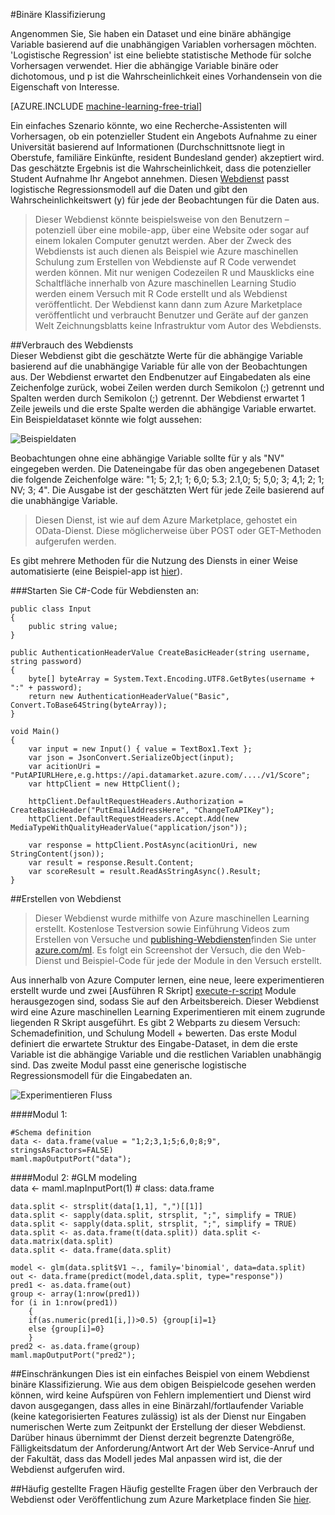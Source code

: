 <properties 
    pageTitle="Binäre Klassifizierung | Microsoft Azure" 
    description="Binäre Klassifizierung" 
    services="machine-learning" 
    documentationCenter="" 
    authors="jaymathe" 
    manager="jhubbard" 
    editor="cgronlun"/>

<tags 
    ms.service="machine-learning" 
    ms.workload="data-services" 
    ms.tgt_pltfrm="na" 
    ms.devlang="na" 
    ms.topic="article" 
    ms.date="09/14/2016" 
    ms.author="jaymathe"/> 



#<a name="binary-classifier"></a>Binäre Klassifizierung

Angenommen Sie, Sie haben ein Dataset und eine binäre abhängige Variable basierend auf die unabhängigen Variablen vorhersagen möchten. 'Logistische Regression' ist eine beliebte statistische Methode für solche Vorhersagen verwendet. Hier die abhängige Variable binäre oder dichotomous, und p ist die Wahrscheinlichkeit eines Vorhandensein von die Eigenschaft von Interesse. 


[AZURE.INCLUDE [machine-learning-free-trial](../../includes/machine-learning-free-trial.md)]

Ein einfaches Szenario könnte, wo eine Recherche-Assistenten will Vorhersagen, ob ein potenzieller Student ein Angebots Aufnahme zu einer Universität basierend auf Informationen (Durchschnittsnote liegt in Oberstufe, familiäre Einkünfte, resident Bundesland gender) akzeptiert wird. Das geschätzte Ergebnis ist die Wahrscheinlichkeit, dass die potenzieller Student Aufnahme Ihr Angebot annehmen. Diesen [Webdienst]( https://datamarket.azure.com/dataset/aml_labs/log_regression) passt logistische Regressionsmodell auf die Daten und gibt den Wahrscheinlichkeitswert (y) für jede der Beobachtungen für die Daten aus.  
  
>Dieser Webdienst könnte beispielsweise von den Benutzern – potenziell über eine mobile-app, über eine Website oder sogar auf einem lokalen Computer genutzt werden. Aber der Zweck des Webdiensts ist auch dienen als Beispiel wie Azure maschinellen Schulung zum Erstellen von Webdienste auf R Code verwendet werden können. Mit nur wenigen Codezeilen R und Mausklicks eine Schaltfläche innerhalb von Azure maschinellen Learning Studio werden einem Versuch mit R Code erstellt und als Webdienst veröffentlicht. Der Webdienst kann dann zum Azure Marketplace veröffentlicht und verbraucht Benutzer und Geräte auf der ganzen Welt Zeichnungsblatts keine Infrastruktur vom Autor des Webdiensts.  
  

##<a name="consumption-of-web-service"></a>Verbrauch des Webdiensts  
Dieser Webdienst gibt die geschätzte Werte für die abhängige Variable basierend auf die unabhängige Variable für alle von der Beobachtungen aus. Der Webdienst erwartet den Endbenutzer auf Eingabedaten als eine Zeichenfolge zurück, wobei Zeilen werden durch Semikolon (;) getrennt und Spalten werden durch Semikolon (;) getrennt. Der Webdienst erwartet 1 Zeile jeweils und die erste Spalte werden die abhängige Variable erwartet. Ein Beispieldataset könnte wie folgt aussehen:

![Beispieldaten][1]

Beobachtungen ohne eine abhängige Variable sollte für y als "NV" eingegeben werden. Die Dateneingabe für das oben angegebenen Dataset die folgende Zeichenfolge wäre: "1; 5; 2,1; 1; 6,0; 5.3; 2.1,0; 5; 5,0; 3; 4,1; 2; 1; NV; 3; 4". Die Ausgabe ist der geschätzten Wert für jede Zeile basierend auf die unabhängige Variable. 

>Diesen Dienst, ist wie auf dem Azure Marketplace, gehostet ein OData-Dienst. Diese möglicherweise über POST oder GET-Methoden aufgerufen werden. 

Es gibt mehrere Methoden für die Nutzung des Diensts in einer Weise automatisierte (eine Beispiel-app ist [hier](http://microsoftazuremachinelearning.azurewebsites.net/BinaryClassifier.aspx )).

###<a name="starting-c-code-for-web-service-consumption"></a>Starten Sie C#-Code für Webdiensten an:

    public class Input
    {
        public string value;
    }

    public AuthenticationHeaderValue CreateBasicHeader(string username, string password)
    {
        byte[] byteArray = System.Text.Encoding.UTF8.GetBytes(username + ":" + password);
        return new AuthenticationHeaderValue("Basic", Convert.ToBase64String(byteArray));
    }
    
    void Main()
    {
        var input = new Input() { value = TextBox1.Text };
        var json = JsonConvert.SerializeObject(input);
        var acitionUri = "PutAPIURLHere,e.g.https://api.datamarket.azure.com/..../v1/Score";
        var httpClient = new HttpClient();
    
        httpClient.DefaultRequestHeaders.Authorization = CreateBasicHeader("PutEmailAddressHere", "ChangeToAPIKey");
        httpClient.DefaultRequestHeaders.Accept.Add(new MediaTypeWithQualityHeaderValue("application/json"));
    
        var response = httpClient.PostAsync(acitionUri, new StringContent(json));
        var result = response.Result.Content;
        var scoreResult = result.ReadAsStringAsync().Result;
    }


##<a name="creation-of-web-service"></a>Erstellen von Webdienst  
>Dieser Webdienst wurde mithilfe von Azure maschinellen Learning erstellt. Kostenlose Testversion sowie Einführung Videos zum Erstellen von Versuche und [publishing-Webdiensten](machine-learning-publish-a-machine-learning-web-service.md)finden Sie unter [azure.com/ml](http://azure.com/ml). Es folgt ein Screenshot der Versuch, die den Web-Dienst und Beispiel-Code für jede der Module in den Versuch erstellt.

Aus innerhalb von Azure Computer lernen, eine neue, leere experimentieren erstellt wurde und zwei [Ausführen R Skript] [ execute-r-script] Module herausgezogen sind, sodass Sie auf den Arbeitsbereich. Dieser Webdienst wird eine Azure maschinellen Learning Experimentieren mit einem zugrunde liegenden R Skript ausgeführt. Es gibt 2 Webparts zu diesem Versuch: Schemadefinition, und Schulung Modell + bewerten. Das erste Modul definiert die erwartete Struktur des Eingabe-Dataset, in dem die erste Variable ist die abhängige Variable und die restlichen Variablen unabhängig sind. Das zweite Modul passt eine generische logistische Regressionsmodell für die Eingabedaten an.    

![Experimentieren Fluss][2]

####<a name="module-1"></a>Modul 1:

    #Schema definition  
    data <- data.frame(value = "1;2;3,1;5;6,0;8;9", stringsAsFactors=FALSE) 
    maml.mapOutputPort("data");  

####<a name="module-2"></a>Modul 2:
    #GLM modeling   
    data <- maml.mapInputPort(1) # class: data.frame  
    
    data.split <- strsplit(data[1,1], ",")[[1]] 
    data.split <- sapply(data.split, strsplit, ";", simplify = TRUE) 
    data.split <- sapply(data.split, strsplit, ";", simplify = TRUE) 
    data.split <- as.data.frame(t(data.split)) data.split <- 
    data.matrix(data.split) 
    data.split <- data.frame(data.split) 
    
    model <- glm(data.split$V1 ~., family='binomial', data=data.split)  
    out <- data.frame(predict(model,data.split, type="response")) 
    pred1 <- as.data.frame(out) 
    group <- array(1:nrow(pred1)) 
    for (i in 1:nrow(pred1))  
        {
        if(as.numeric(pred1[i,])>0.5) {group[i]=1} 
        else {group[i]=0}
        } 
    pred2 <- as.data.frame(group) 
    maml.mapOutputPort("pred2");  


##<a name="limitations"></a>Einschränkungen
Dies ist ein einfaches Beispiel von einem Webdienst binäre Klassifizierung. Wie aus dem obigen Beispielcode gesehen werden können, wird keine Aufspüren von Fehlern implementiert und Dienst wird davon ausgegangen, dass alles in eine Binärzahl/fortlaufender Variable (keine kategorisierten Features zulässig) ist als der Dienst nur Eingaben numerischen Werte zum Zeitpunkt der Erstellung der dieser Webdienst. Darüber hinaus übernimmt der Dienst derzeit begrenzte Datengröße, Fälligkeitsdatum der Anforderung/Antwort Art der Web Service-Anruf und der Fakultät, dass das Modell jedes Mal anpassen wird ist, die der Webdienst aufgerufen wird. 

##<a name="faq"></a>Häufig gestellte Fragen
Häufig gestellte Fragen über den Verbrauch der Webdienst oder Veröffentlichung zum Azure Marketplace finden Sie [hier](machine-learning-marketplace-faq.md).

[1]: ./media/machine-learning-r-csharp-binary-classifier/binary1.png
[2]: ./media/machine-learning-r-csharp-binary-classifier/binary2.png


<!-- Module References -->
[execute-r-script]: https://msdn.microsoft.com/library/azure/30806023-392b-42e0-94d6-6b775a6e0fd5/
 
